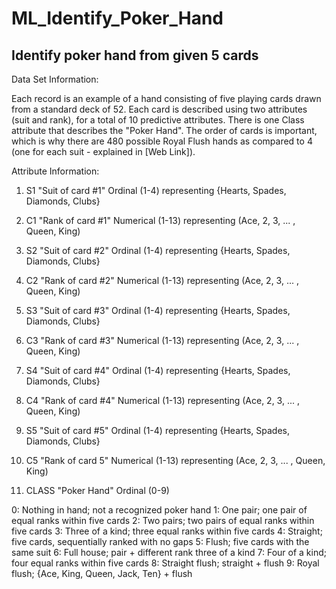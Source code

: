 # ML_Identify_Poker_Hand
Identify poker hand from given 5 cards
-
Data Set Information:

Each record is an example of a hand consisting of five playing cards drawn from a standard deck of 52. Each card is described using two attributes (suit and rank), for a total of 10 predictive attributes. There is one Class attribute that describes the "Poker Hand". The order of cards is important, which is why there are 480 possible Royal Flush hands as compared to 4 (one for each suit - explained in [Web Link]).


Attribute Information:

1) S1 "Suit of card #1" 
Ordinal (1-4) representing {Hearts, Spades, Diamonds, Clubs} 

2) C1 "Rank of card #1" 
Numerical (1-13) representing (Ace, 2, 3, ... , Queen, King) 

3) S2 "Suit of card #2" 
Ordinal (1-4) representing {Hearts, Spades, Diamonds, Clubs} 

4) C2 "Rank of card #2" 
Numerical (1-13) representing (Ace, 2, 3, ... , Queen, King) 

5) S3 "Suit of card #3" 
Ordinal (1-4) representing {Hearts, Spades, Diamonds, Clubs} 

6) C3 "Rank of card #3" 
Numerical (1-13) representing (Ace, 2, 3, ... , Queen, King) 

7) S4 "Suit of card #4" 
Ordinal (1-4) representing {Hearts, Spades, Diamonds, Clubs} 

8) C4 "Rank of card #4" 
Numerical (1-13) representing (Ace, 2, 3, ... , Queen, King) 

9) S5 "Suit of card #5" 
Ordinal (1-4) representing {Hearts, Spades, Diamonds, Clubs} 

10) C5 "Rank of card 5" 
Numerical (1-13) representing (Ace, 2, 3, ... , Queen, King) 

11) CLASS "Poker Hand" 
Ordinal (0-9) 

0: Nothing in hand; not a recognized poker hand 
1: One pair; one pair of equal ranks within five cards 
2: Two pairs; two pairs of equal ranks within five cards 
3: Three of a kind; three equal ranks within five cards 
4: Straight; five cards, sequentially ranked with no gaps 
5: Flush; five cards with the same suit 
6: Full house; pair + different rank three of a kind 
7: Four of a kind; four equal ranks within five cards 
8: Straight flush; straight + flush 
9: Royal flush; {Ace, King, Queen, Jack, Ten} + flush 
